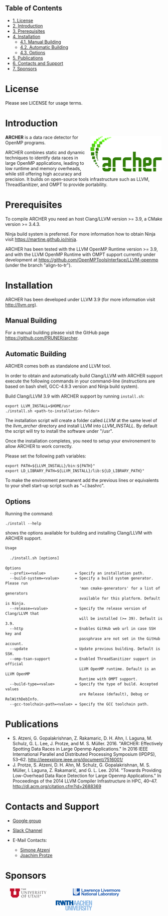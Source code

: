 <div id="table-of-contents">
<h2>Table of Contents</h2>
<div id="text-table-of-contents">
<ul>
<li><a href="#orgef1802f">1. License</a></li>
<li><a href="#org9efb4f7">2. Introduction</a></li>
<li><a href="#orgbe97a07">3. Prerequisites</a></li>
<li><a href="#orgad4e0d9">4. Installation</a>
<ul>
<li><a href="#org059dd49">4.1. Manual Building</a></li>
<li><a href="#orge4946fc">4.2. Automatic Building</a></li>
<li><a href="#org44cf98c">4.3. Options</a></li>
</ul>
</li>
<li><a href="#orgd4000c2">5. Publications</a></li>
<li><a href="#org180df85">6. Contacts and Support</a></li>
<li><a href="#org732d210">7. Sponsors</a></li>
</ul>
</div>
</div>


<a id="orgef1802f"></a>

# License

Please see LICENSE for usage terms.


<a id="org9efb4f7"></a>

# Introduction

<img src="resources/images/archer_logo.png" hspace="5" vspace="5" height="45%" width="45%" alt="ARCHER Logo" title="ARCHER" align="right" />

**ARCHER** is a data race detector for OpenMP programs.

ARCHER combines static and dynamic techniques to identify data races
in large OpenMP applications, leading to low runtime and memory
overheads, while still offering high accuracy and precision. It builds
on open-source tools infrastructure such as LLVM, ThreadSanitizer, and
OMPT to provide portability.


<a id="orgbe97a07"></a>

# Prerequisites

To compile ARCHER you need an host Clang/LLVM version >= 3.9, a
CMake version >= 3.4.3.

Ninja build system is preferred. For more information how to obtain
Ninja visit <https://martine.github.io/ninja>.

ARCHER has been tested with the LLVM OpenMP Runtime version >= 3.9,
and with the LLVM OpenMP Runtime with OMPT support currently under
development at <https://github.com/OpenMPToolsInterface/LLVM-openmp>
(under the branch "align-to-tr").


<a id="orgad4e0d9"></a>

# Installation

ARCHER has been developed under LLVM 3.9 (for more information visit
<http://llvm.org>).


<a id="org059dd49"></a>

## Manual Building

For a manual building please visit the GitHub page
<https://github.com/PRUNER/archer>.


<a id="orge4946fc"></a>

## Automatic Building

ARCHER comes both as standalone and LLVM tool.

In order to obtain and automatically build Clang/LLVM with ARCHER
support execute the following commands in your command-line
(instructions are based on bash shell, GCC-4.9.3 version and Ninja
build system).

Build Clang/LLVM 3.9 with ARCHER support by running `install.sh`:

    export LLVM_INSTALL=$HOME/usr
    ./install.sh <path-to-installation-folder>

The installation script will create a folder called *LLVM* at the same
level of the *llvm\_archer* directory and install LLVM into
*LLVM\_INSTALL*. By default the script will try to install the software
under "/usr".

Once the installation completes, you need to setup your environement
to allow ARCHER to work correctly.

Please set the following path variables:

    export PATH=${LLVM_INSTALL}/bin:${PATH}"
    export LD_LIBRARY_PATH=${LLVM_INSTALL}/lib:${LD_LIBRARY_PATH}"

To make the environment permanent add the previous lines or
equivalents to your shell start-up script such as "~/.bashrc".


<a id="org44cf98c"></a>

## Options

Running the command:

    ./install --help

shows the options available for building and installing Clang/LLVM
with ARCHER support.

    Usage

      ./install.sh [options]

    Options
      --prefix=<value>             = Specify an installation path.
      --build-system=<value>       = Specify a build system generator. Please run
                                     'man cmake-generators' for a list of generators
                                     available for this platform. Default is Ninja.
      --release=<value>            = Specify the release version of Clang/LLVM that
                                     will be installed (>= 39). Default is 3.9.
      --http                       = Enables GitHub web url in case SSH key and
                                     passphrase are not set in the GitHub account.
      --update                     = Update previous building. Default is SSH.
      --omp-tsan-support           = Enabled ThreadSanitizer support in official
                                     LLVM OpenMP runtime. Default is an LLVM OpenMP
                                     Runtime with OMPT support.
      --build-type=<value>         = Specify the type of build. Accepted values
                                     are Release (default), Debug or RelWithDebInfo.
      --gcc-toolchain-path=<value> = Specify the GCC toolchain path.


<a id="orgd4000c2"></a>

# Publications

-   S. Atzeni, G. Gopalakrishnan, Z. Rakamaric, D. H. Ahn, I. Laguna,
    M. Schulz, G. L. Lee, J. Protze, and M. S. Müller. 2016. "ARCHER:
    Effectively Spotting Data Races in Large Openmp Applications." In
    2016 IEEE International Parallel and Distributed Processing
    Symposium (IPDPS),
    53–62. <http://ieeexplore.ieee.org/document/7516001/>
-   J. Protze, S. Atzeni, D. H. Ahn, M. Schulz, G.  Gopalakrishnan,
    M. S. Müller, I. Laguna, Z.  Rakamarić, and
    G. L. Lee. 2014. "Towards Providing Low-Overhead Data Race Detection
    for Large Openmp Applications." In Proceedings of the 2014 LLVM
    Compiler Infrastructure in HPC,
    40–47. <http://dl.acm.org/citation.cfm?id=2688369>


<a id="org180df85"></a>

# Contacts and Support

-   [Google group](https://groups.google.com/forum/#!forum/archer-pruner)
-   [Slack Channel](https://pruner.slack.com/shared_invite/MTIzNzExNzg4ODgxLTE0ODM3MzE2NTctNmRjNmM0NDYwNA)
-   E-Mail Contacts:

    <ul style="list-style-type:circle"> <li> <a href="mailto:simone@cs.utah.edu?Subject=[archer-dev]%20" target="_top">Simone Atzeni</a> </li> <li> <a href="mailto:protze@itc.rwth-aachen.de?Subject=[archer-dev]%20" target="_top">Joachim Protze</a> </li> </ul>


<a id="org732d210"></a>

# Sponsors

<img src="resources/images/uofu_logo.png" hspace="15" vspace="5" height="23%" width="23%" alt="UofU Logo" title="University of Utah" style="float:left" /> <img src="resources/images/llnl_logo.png" hspace="70" vspace="5" height="30%" width="30%" alt="LLNL Logo" title="Lawrence Livermore National Laboratory" style="float:center" /> <img src="resources/images/rwthaachen_logo.png" hspace="15" vspace="5" height="23%" width="23%" alt="RWTH AACHEN Logo" title="RWTH AACHEN University" style="float:left" />
